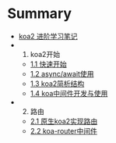 # Summary

* [koa2 进阶学习笔记](README.md)
* 1. koa2开始
    * [1.1 快速开始](note/start/quick.md)
    * [1.2 async/await使用](note/start/async.md)
    * [1.3 koa2简析结构](note/start/info.md)
    * [1.4 koa中间件开发与使用](note/start/middleware.md)
* 2. 路由
    * [2.1 原生koa2实现路由](note/route/simple.md)
    * [2.2 koa-router中间件](note/route/koa-router.md)

